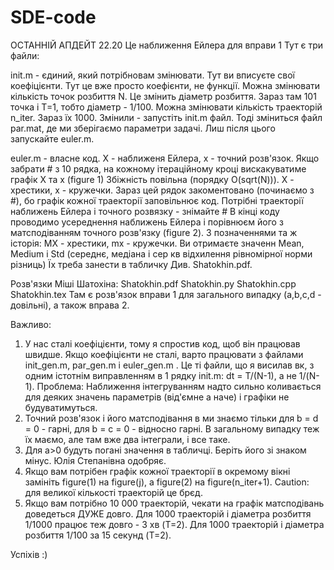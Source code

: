 # SDE-code
ОСТАННІЙ АПДЕЙТ 22.20
Це наближення Ейлера для вправи 1
Тут є три файли:

init.m - єдиний, який потрібновам змінювати. 
Тут ви вписуєте свої коефіцієнти. Тут це вже просто коефієнти, не функції.
Можна змінювати кількість точок розбиття N. Це змінить діаметр розбиття. 
Зараз там 101 точка і Т=1, тобто діаметр - 1/100.
Можна змінювати кількість траекторій n_iter. Зараз їх 1000.
Змінили - запустіть init.m файл. 
Тоді зміниться файл par.mat, де ми зберігаємо параметри задачі. 
Лиш після цього запускайте euler.m.

euler.m - власне код. X - наближеня Ейлера, x - точний розв'язок.
Якщо забрати # з 10 рядка, на кожному ітераційному кроці вискакуватиме графік X та x (figure 1)
Збіжність повільна (порядку O(sqrt(N))). 
X - хрестики, x - кружечки.
Зараз цей рядок закоментовано (починаємо з #), бо графік кожної траекторії заповільнює код.
Потрібні траекторії наближень Ейлера і точного розвязку - знімайте #
В кінці коду проводимо усереднення наближень Ейлера і порівнюєм його з матсподіванням точного розв'язку (figure 2).
З позначеннями та ж історія:
MX - хрестики, mx - кружечки.
Ви отримаєте значенн Mean, Medium і Std (середнє, медіана і сер кв відхилення рівномірної норми різниць)
Їх треба занести в табличку
Див. Shatokhin.pdf.


Розв'язки Міші Шатохіна:
Shatokhin.pdf
Shatokhin.py
Shatokhin.cpp
Shatokhin.tex
Там є розв'язок вправи 1 для загального випадку (a,b,c,d - довільні), а також вправа 2.

Важливо:
1. У нас сталі коефіцієнти, тому я спростив код, щоб він працював швидше.
Якщо коефіцієнти не сталі, варто працювати з файлами init_gen.m, par_gen.m і euler_gen.m .
Це ті файли, що я висилав вк,
з одним істотнім виправленням в 1 рядку init.m: dt = T/(N-1), а не 1/(N-1).
Проблема: Наближення інтегруванням надто сильно коливається для деяких значень параметрів (від'ємне a наче) і графіки не будуватимуться.
2. Точний розв'язок і його матсподівання в ми знаємо тільки для b = d = 0 - гарні, для b = c = 0 - відносно гарні.
В загальному випадку теж їх маємо, але там вже два інтеграли, і все таке.
3. Для a>0 будуть погані значення в табличці.
Беріть його зі знаком мінус.
Юлія Степанівна одобряє.
3. Якщо вам потрібен графік кожної траекторії в окремому вікні замініть figure(1) на figure(j), а figure(2) на figure(n_iter+1).
Caution: для великої кількості траекторій це брєд.
4. Якщо вам потрібно 10 000 траекторій, чекати на графік матсподівань доведеться ДУЖЕ довго.
Для 1000 траекторій і діаметра розбиття 1/1000 працює теж довго - 3 хв (T=2).
Для 1000 траекторій і діаметра розбиття 1/100 за 15 секунд (T=2).

Успіхів :)
